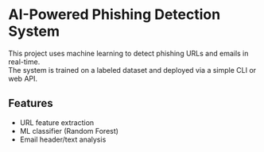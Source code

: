 # AI-Powered Phishing Detection System

This project uses machine learning to detect phishing URLs and emails in real-time.  
The system is trained on a labeled dataset and deployed via a simple CLI or web API.

## Features
- URL feature extraction
- ML classifier (Random Forest)
- Email header/text analysis
